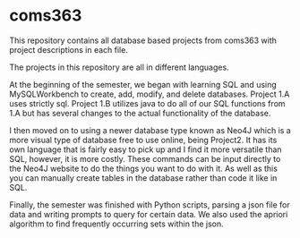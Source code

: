 # coms363
This repository contains all database based projects from coms363 with project descriptions in each file.

The projects in this repository are all in different languages.

At the beginning of the semester, we began with learning SQL and using MySQLWorkbench to create, add, modify, and delete databases.
Project 1.A uses strictly sql.
Project 1.B utilizes java to do all of our SQL functions from 1.A but has several changes to the actual functionality of the database.

I then moved on to using a newer database type known as Neo4J which is a more visual type of database free to use online, being Project2.
It has its own language that is fairly easy to pick up and I find it more versatile than SQL, however, it is more costly.
These commands can be input directly to the Neo4J website to do the things you want to do with it. As well as this you can manually create tables in the database rather than code it like in SQL.

Finally, the semester was finished with Python scripts, parsing a json file for data and writing prompts to query for certain data.
We also used the apriori algorithm to find frequently occurring sets within the json.

